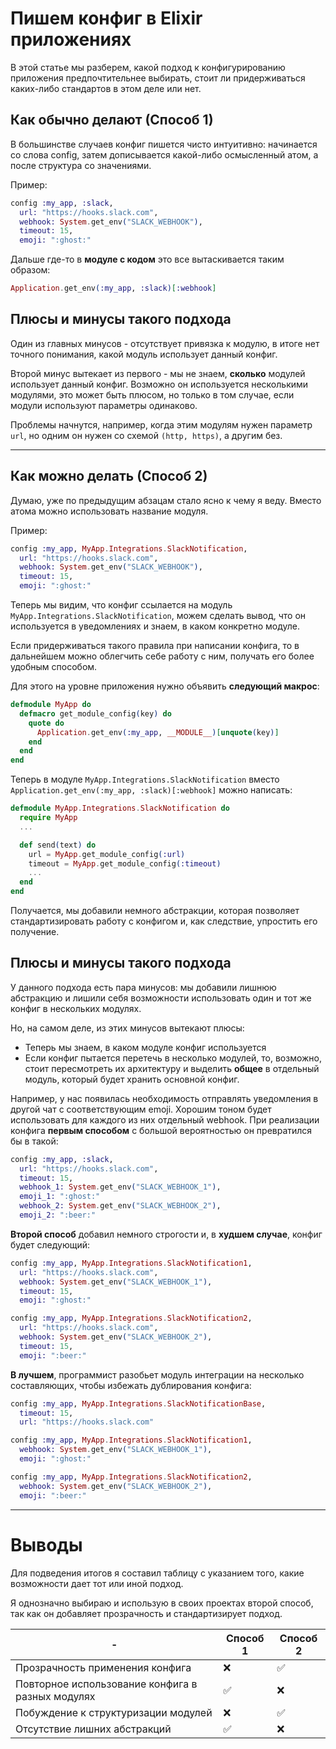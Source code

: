 # Пишем конфиг в Elixir приложениях

В этой статье мы разберем, какой подход к конфигурированию приложения предпочтительнее выбирать, стоит ли придерживаться каких-либо стандартов в этом деле или нет.

## Как обычно делают (Способ 1)

В большинстве случаев конфиг пишется чисто интуитивно: начинается со слова config, затем дописывается какой-либо осмысленный атом, а после структура со значениями.

Пример:
```elixir
config :my_app, :slack,
  url: "https://hooks.slack.com",
  webhook: System.get_env("SLACK_WEBHOOK"),
  timeout: 15,
  emoji: ":ghost:"
```

Дальше где-то в **модуле с кодом** это все вытаскивается таким образом:

```elixir
Application.get_env(:my_app, :slack)[:webhook]
```

## Плюсы и минусы такого подхода

Один из главных минусов - отсутствует привязка к модулю, в итоге нет точного понимания, какой модуль использует данный конфиг.

Второй минус вытекает из первого - мы не знаем, **сколько** модулей использует данный конфиг. Возможно он используется несколькими модулями, это может быть плюсом, но только в том случае, если модули используют параметры одинаково. 

Проблемы начнутся, например, когда этим модулям нужен параметр `url`, но одним он нужен со схемой `(http, https)`, а другим без.

----

## Как можно делать (Способ 2)

Думаю, уже по предыдущим абзацам стало ясно к чему я веду. Вместо атома можно использовать название модуля.

Пример:
```elixir
config :my_app, MyApp.Integrations.SlackNotification,
  url: "https://hooks.slack.com",
  webhook: System.get_env("SLACK_WEBHOOK"),
  timeout: 15,
  emoji: ":ghost:"
```

Теперь мы видим, что конфиг ссылается на модуль `MyApp.Integrations.SlackNotification`, можем сделать вывод, что он используется в уведомлениях и знаем, в каком конкретно модуле.

Если придерживаться такого правила при написании конфига, то в дальнейшем можно облегчить себе работу с ним, получать его более удобным способом.

Для этого на уровне приложения нужно объявить **следующий макрос**:
```elixir
defmodule MyApp do
  defmacro get_module_config(key) do
    quote do
      Application.get_env(:my_app, __MODULE__)[unquote(key)]
    end
  end
end
```

Теперь в модуле `MyApp.Integrations.SlackNotification` вместо `Application.get_env(:my_app, :slack)[:webhook]` можно написать:

```elixir
defmodule MyApp.Integrations.SlackNotification do
  require MyApp
  ...

  def send(text) do
    url = MyApp.get_module_config(:url)
    timeout = MyApp.get_module_config(:timeout)
    ...
  end
end
```

Получается, мы добавили немного абстракции, которая позволяет стандартизировать работу с конфигом и, как следствие, упростить его получение.


## Плюсы и минусы такого подхода

У данного подхода есть пара минусов: мы добавили лишнюю абстракцию и лишили себя возможности использовать один и тот же конфиг в нескольких модулях.

Но, на самом деле, из этих минусов вытекают плюсы:
- Теперь мы знаем, в каком модуле конфиг используется
- Если конфиг пытается перетечь в несколько модулей, то, возможно, стоит пересмотреть их архитектуру и выделить **общее** в отдельный модуль, который будет хранить основной конфиг.

Например, у нас появилась необходимость отправлять уведомления в другой чат с соответствующим emoji. Хорошим тоном будет использовать для каждого из них отдельный webhook. 
При реализации конфига **первым способом** с большой вероятностью он превратился бы в такой:

```elixir
config :my_app, :slack,
  url: "https://hooks.slack.com",
  timeout: 15,
  webhook_1: System.get_env("SLACK_WEBHOOK_1"),
  emoji_1: ":ghost:"
  webhook_2: System.get_env("SLACK_WEBHOOK_2"),
  emoji_2: ":beer:"
```

**Второй способ** добавил немного строгости и, в **худшем случае**, конфиг будет следующий:

```elixir
config :my_app, MyApp.Integrations.SlackNotification1,
  url: "https://hooks.slack.com",
  webhook: System.get_env("SLACK_WEBHOOK_1"),
  timeout: 15,
  emoji: ":ghost:"

config :my_app, MyApp.Integrations.SlackNotification2,
  url: "https://hooks.slack.com",
  webhook: System.get_env("SLACK_WEBHOOK_2"),
  timeout: 15,
  emoji: ":beer:"
```

**В лучшем**, программист разобьет модуль интеграции на несколько составляющих, чтобы избежать дублирования конфига:

```elixir
config :my_app, MyApp.Integrations.SlackNotificationBase,
  timeout: 15, 
  url: "https://hooks.slack.com"

config :my_app, MyApp.Integrations.SlackNotification1,
  webhook: System.get_env("SLACK_WEBHOOK_1"),
  emoji: ":ghost:"

config :my_app, MyApp.Integrations.SlackNotification2,
  webhook: System.get_env("SLACK_WEBHOOK_2"),
  emoji: ":beer:"
```
----

# Выводы

Для подведения итогов я составил таблицу с указанием того, какие возможности дает тот или иной подход. 

Я однозначно выбираю и использую в своих проектах второй способ, так как он добавляет прозрачность и стандартизирует подход.

| -         | Способ 1       | Способ 2 |
| ----------| ------------- | ------------- |
| Прозрачность применения конфига | ❌  | ✅ |
| Повторное использование конфига в разных модулях  | ✅  | ❌ |
| Побуждение к структуризации модулей  | ❌  | ✅ |
| Отсутствие лишних абстракций | ✅  | ❌ |
